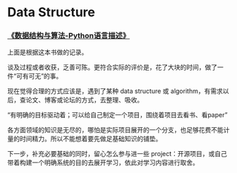 # Data Structure

### [《数据结构与算法-Python语言描述》](https://github.com/luanxxys/cs/tree/master/Data%20Structures%20and%20Algorithms/%E3%80%8A%E6%95%B0%E6%8D%AE%E7%BB%93%E6%9E%84%E4%B8%8E%E7%AE%97%E6%B3%95-Python%E8%AF%AD%E8%A8%80%E6%8F%8F%E8%BF%B0%E3%80%8B)

上面是根据这本书做的记录。

谈及过程或者收获，乏善可陈。更符合实际的评价是，花了大块的时间，做了一件“可有可无”的事。

现在觉得合理的方式应该是，遇到了某种 data structure 或 
algorithm，有需求以后，查论文、博客或论坛的方式，去整理、吸收。

“有明确的目标驱动着；可以给自己制定一个项目，围绕着项目去看书、看paper”

各方面领域的知识是无尽的，哪怕是实际项目展开的一个分支，也足够花费不能计量的时间精力。所以不能想着要先做足基础知识的铺垫。

下一步，补充必要基础的同时，留心怎么参与进一些 project：开源项目，或自己带着构建一个明确系统的目的去展开学习，依此对学习内容进行取舍。


